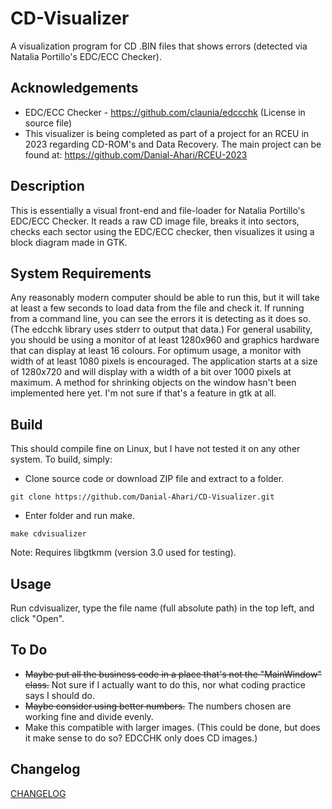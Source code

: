 # CD-Visualizer
A visualization program for CD .BIN files that shows errors (detected via Natalia Portillo's EDC/ECC Checker).

## Acknowledgements

- EDC/ECC Checker - https://github.com/claunia/edccchk (License in source file)  
- This visualizer is being completed as part of a project for an RCEU in 2023 regarding CD-ROM's and Data Recovery. The main project can be found at: https://github.com/Danial-Ahari/RCEU-2023

## Description

This is essentially a visual front-end and file-loader for Natalia Portillo's EDC/ECC Checker. It reads a raw CD image file, breaks it into sectors, checks each sector using the EDC/ECC checker, then visualizes it using a block diagram made in GTK.

## System Requirements

Any reasonably modern computer should be able to run this, but it will take at least a few seconds to load data from the file and check it. If running from a command line, you can see the errors it is detecting as it does so. (The edcchk library uses stderr to output that data.) For general usability, you should be using a monitor of at least 1280x960 and graphics hardware that can display at least 16 colours. For optimum usage, a monitor with width of at least 1080 pixels is encouraged. The application starts at a size of 1280x720 and will display with a width of a bit over 1000 pixels at maximum. A method for shrinking objects on the window hasn't been implemented here yet. I'm not sure if that's a feature in gtk at all.

## Build

This should compile fine on Linux, but I have not tested it on any other system. To build, simply:

- Clone source code or download ZIP file and extract to a folder.

`git clone https://github.com/Danial-Ahari/CD-Visualizer.git`

- Enter folder and run make.

`make cdvisualizer`

Note: Requires libgtkmm (version 3.0 used for testing).

## Usage

Run cdvisualizer, type the file name (full absolute path) in the top left, and click "Open".

## To Do

- ~~Maybe put all the business code in a place that's not the "MainWindow" class.~~ Not sure if I actually want to do this, nor what coding practice says I should do.
- ~~Maybe consider using better numbers.~~ The numbers chosen are working fine and divide evenly.
- Make this compatible with larger images. (This could be done, but does it make sense to do so? EDCCHK only does CD images.)

## Changelog

[CHANGELOG](CHANGELOG.md)
